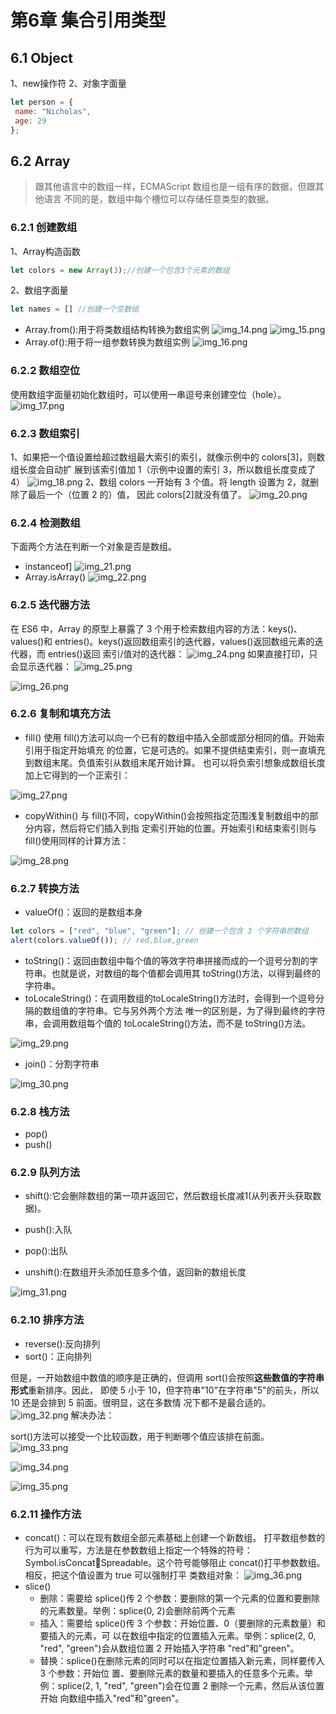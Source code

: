 # 第6章 集合引用类型
## 6.1 Object
1、new操作符
2、对象字面量
```javascript
let person = { 
 name: "Nicholas", 
 age: 29 
}; 
```
## 6.2 Array
> 跟其他语言中的数组一样，ECMAScript 数组也是一组有序的数据，但跟其他语言
不同的是，数组中每个槽位可以存储任意类型的数据。

### 6.2.1 创建数组
1、Array构造函数
```javascript
let colors = new Array(3);//创建一个包含3个元素的数组
```
2、数组字面量
```javascript
let names = [] //创建一个空数组
```
- Array.from():用于将类数组结构转换为数组实例
![img_14.png](img_14.png)
![img_15.png](img_15.png)
- Array.of():用于将一组参数转换为数组实例
![img_16.png](img_16.png)
### 6.2.2 数组空位
使用数组字面量初始化数组时，可以使用一串逗号来创建空位（hole）。
![img_17.png](img_17.png)
### 6.2.3 数组索引
1、如果把一个值设置给超过数组最大索引的索引，就像示例中的 colors[3]，则数组长度会自动扩
展到该索引值加 1（示例中设置的索引 3，所以数组长度变成了 4）
![img_18.png](img_18.png)
2、数组 colors 一开始有 3 个值。将 length 设置为 2，就删除了最后一个（位置 2 的）值，
因此 colors[2]就没有值了。
![img_20.png](img_20.png)
### 6.2.4 检测数组
下面两个方法在判断一个对象是否是数组。
- instanceof]
![img_21.png](img_21.png)
- Array.isArray()
![img_22.png](img_22.png)
### 6.2.5 迭代器方法
在 ES6 中，Array 的原型上暴露了 3 个用于检索数组内容的方法：keys()、values()和
entries()。keys()返回数组索引的迭代器，values()返回数组元素的迭代器，而 entries()返回
索引/值对的迭代器：
![img_24.png](img_24.png)
如果直接打印，只会显示迭代器：
![img_25.png](img_25.png)

![img_26.png](img_26.png)
### 6.2.6 复制和填充方法
- fill()
使用 fill()方法可以向一个已有的数组中插入全部或部分相同的值。开始索引用于指定开始填充
的位置，它是可选的。如果不提供结束索引，则一直填充到数组末尾。负值索引从数组末尾开始计算。
也可以将负索引想象成数组长度加上它得到的一个正索引：

![img_27.png](img_27.png)
- copyWithin()
与 fill()不同，copyWithin()会按照指定范围浅复制数组中的部分内容，然后将它们插入到指
定索引开始的位置。开始索引和结束索引则与 fill()使用同样的计算方法：

![img_28.png](img_28.png)
### 6.2.7 转换方法
- valueOf()：返回的是数组本身
```javascript
let colors = ["red", "blue", "green"]; // 创建一个包含 3 个字符串的数组
alert(colors.valueOf()); // red,blue,green
```
- toString()：返回由数组中每个值的等效字符串拼接而成的一个逗号分割的字符串。也就是说，对数组的每个值都会调用其 toString()方法，以得到最终的字符串。
- toLocaleString()：在调用数组的toLocaleString()方法时，会得到一个逗号分隔的数组值的字符串。它与另外两个方法
唯一的区别是，为了得到最终的字符串，会调用数组每个值的 toLocaleString()方法，而不是
toString()方法。

![img_29.png](img_29.png)
- join()：分割字符串

![img_30.png](img_30.png)
### 6.2.8 栈方法
- pop()
- push()
### 6.2.9 队列方法
- shift():它会删除数组的第一项并返回它，然后数组长度减1(从列表开头获取数据)。
- push():入队


- pop():出队
- unshift():在数组开头添加任意多个值，返回新的数组长度

![img_31.png](img_31.png)
### 6.2.10 排序方法
- reverse():反向排列
- sort()：正向排列

但是，一开始数组中数值的顺序是正确的，但调用 sort()会按照**这些数值的字符串形式**重新排序。因此，
即使 5 小于 10，但字符串"10"在字符串"5"的前头，所以 10 还是会排到 5 前面。很明显，这在多数情
况下都不是最合适的。
![img_32.png](img_32.png)
解决办法：

sort()方法可以接受一个比较函数，用于判断哪个值应该排在前面。
![img_33.png](img_33.png)

![img_34.png](img_34.png)

![img_35.png](img_35.png)

### 6.2.11 操作方法
- concat()：可以在现有数组全部元素基础上创建一个新数组。
打平数组参数的行为可以重写，方法是在参数数组上指定一个特殊的符号：Symbol.isConcatSpreadable。这个符号能够阻止 concat()打平参数数组。相反，把这个值设置为 true 可以强制打平
类数组对象：
![img_36.png](img_36.png)
- slice()
  - 删除：需要给 splice()传 2 个参数：要删除的第一个元素的位置和要删除的元素数量。举例：splice(0, 2)会删除前两个元素
  - 插入：需要给 splice()传 3 个参数：开始位置、0（要删除的元素数量）和要插入的元素，可
以在数组中指定的位置插入元素。举例：splice(2, 0, "red", "green")会从数组位置 2 开始插入字符串
"red"和"green"。
  - 替换：splice()在删除元素的同时可以在指定位置插入新元素，同样要传入 3 个参数：开始位
置、要删除元素的数量和要插入的任意多个元素。举例：splice(2, 1, "red", "green")会在位置 2 删除一个元素，然后从该位置开始
向数组中插入"red"和"green"。
